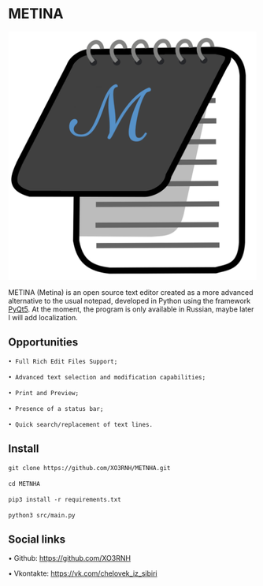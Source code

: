# METINA
![METNHA](https://github.com/XO3RNH/METNHA/blob/master/logoBg.png)

  METINA (Metina) is an open source text editor created as a more advanced alternative to the usual notepad, developed in Python using the framework [PyQt5](https://pypi.org/project/PyQt5/). 
At the moment, the program is only available in Russian, maybe later I will add localization.

## Opportunities
```
• Full Rich Edit Files Support;

• Advanced text selection and modification capabilities;

• Print and Preview;

• Presence of a status bar;

• Quick search/replacement of text lines.
```
## Install
```
git clone https://github.com/XO3RNH/METNHA.git

cd METNHA

pip3 install -r requirements.txt

python3 src/main.py
```

## Social links

• Github: https://github.com/XO3RNH

• Vkontakte: https://vk.com/chelovek_iz_sibiri


